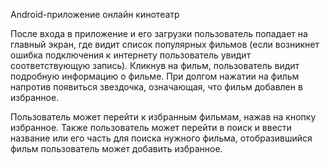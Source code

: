 Android-приложение онлайн кинотеатр

После входа в приложение и его загрузки пользователь попадает на главный экран, где видит список популярных фильмов (если возникнет ошибка подключения к интернету пользователь увидит соответствующую запись). Кликнув на фильм, пользователь видит подробную информацию о фильме. При долгом нажатии на фильм напротив появиться звездочка, означающая, что фильм добавлен в избранное.

Пользователь может перейти к избранным фильмам, нажав на кнопку избранное. Также пользователь может перейти в поиск и ввести название или его часть для поиска нужного фильма, отобразившийся фильм пользователь может добавить избранное.
